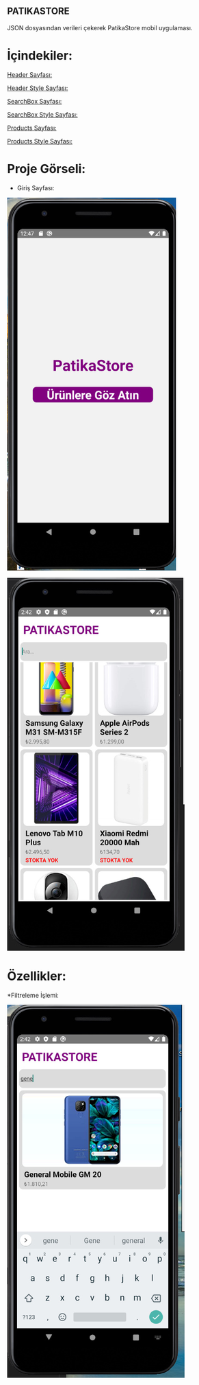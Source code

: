 ## PATIKASTORE

JSON dosyasından verileri çekerek PatikaStore mobil uygulaması.

# İçindekiler:

[Header Sayfası:](./src/components/Header.js)

[Header Style Sayfası:](./src/components/Header.styles.js)

[SearchBox Sayfası:](./src/components/SearchBox.js)

[SearchBox Style Sayfası:](./src/components/SearcBox.style.js)

[Products Sayfası:](./src/components/Products.js)

[Products Style Sayfası:](./src/components/Products.style.js)







# Proje Görseli:
- Giriş Sayfası:

![Proje Görseli:](./image/WelcomeScreenPAtikaStore.jpg)

![Proje Görseli:](./image/patikaStore.jpg)



# Özellikler:

*Filtreleme İşlemi:

![Filtreleme İşlemi:](./image/filtreleme.jpg)